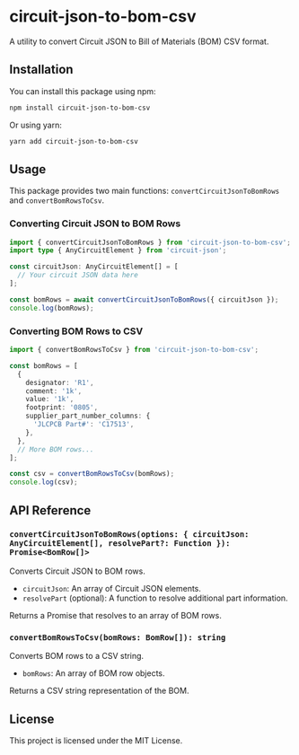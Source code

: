 # circuit-json-to-bom-csv

A utility to convert Circuit JSON to Bill of Materials (BOM) CSV format.

## Installation

You can install this package using npm:

```bash
npm install circuit-json-to-bom-csv
```

Or using yarn:

```bash
yarn add circuit-json-to-bom-csv
```

## Usage

This package provides two main functions: `convertCircuitJsonToBomRows` and `convertBomRowsToCsv`.

### Converting Circuit JSON to BOM Rows

```typescript
import { convertCircuitJsonToBomRows } from 'circuit-json-to-bom-csv';
import type { AnyCircuitElement } from 'circuit-json';

const circuitJson: AnyCircuitElement[] = [
  // Your circuit JSON data here
];

const bomRows = await convertCircuitJsonToBomRows({ circuitJson });
console.log(bomRows);
```

### Converting BOM Rows to CSV

```typescript
import { convertBomRowsToCsv } from 'circuit-json-to-bom-csv';

const bomRows = [
  {
    designator: 'R1',
    comment: '1k',
    value: '1k',
    footprint: '0805',
    supplier_part_number_columns: {
      'JLCPCB Part#': 'C17513',
    },
  },
  // More BOM rows...
];

const csv = convertBomRowsToCsv(bomRows);
console.log(csv);
```

## API Reference

### `convertCircuitJsonToBomRows(options: { circuitJson: AnyCircuitElement[], resolvePart?: Function }): Promise<BomRow[]>`

Converts Circuit JSON to BOM rows.

- `circuitJson`: An array of Circuit JSON elements.
- `resolvePart` (optional): A function to resolve additional part information.

Returns a Promise that resolves to an array of BOM rows.

### `convertBomRowsToCsv(bomRows: BomRow[]): string`

Converts BOM rows to a CSV string.

- `bomRows`: An array of BOM row objects.

Returns a CSV string representation of the BOM.

## License

This project is licensed under the MIT License.
